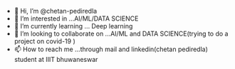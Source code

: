 - 👋 Hi, I’m @chetan-pediredla
- 👀 I’m interested in ...AI/ML/DATA SCIENCE
- 🌱 I’m currently learning ... Deep learning
- 💞️ I’m looking to collaborate on ...AI/ML and DATA SCIENCE(trying to do a project on covid-19 ) 
- 📫 How to reach me ...through mail and linkedin(chetan pediredla) student at IIIT bhuwaneswar

<!---
chetan-pediredla/chetan-pediredla is a ✨ special ✨ repository because its `README.md` (this file) appears on your GitHub profile.
You can click the Preview link to take a look at your changes.
--->
